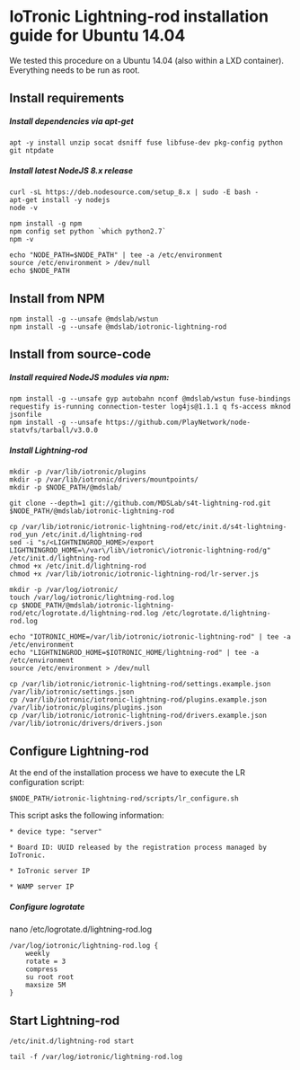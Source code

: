 # IoTronic Lightning-rod installation guide for Ubuntu 14.04

We tested this procedure on a Ubuntu 14.04 (also within a LXD container). Everything needs to be run as root.

## Install requirements
##### Install dependencies via apt-get
```
apt -y install unzip socat dsniff fuse libfuse-dev pkg-config python git ntpdate
```

##### Install latest NodeJS 8.x release
```
curl -sL https://deb.nodesource.com/setup_8.x | sudo -E bash -
apt-get install -y nodejs
node -v

npm install -g npm
npm config set python `which python2.7`
npm -v

echo "NODE_PATH=$NODE_PATH" | tee -a /etc/environment
source /etc/environment > /dev/null
echo $NODE_PATH
```

## Install from NPM
```
npm install -g --unsafe @mdslab/wstun
npm install -g --unsafe @mdslab/iotronic-lightning-rod

```


## Install from source-code

##### Install required NodeJS modules via npm:
```
npm install -g --unsafe gyp autobahn nconf @mdslab/wstun fuse-bindings requestify is-running connection-tester log4js@1.1.1 q fs-access mknod jsonfile
npm install -g --unsafe https://github.com/PlayNetwork/node-statvfs/tarball/v3.0.0
```


##### Install Lightning-rod
```
mkdir -p /var/lib/iotronic/plugins
mkdir -p /var/lib/iotronic/drivers/mountpoints/
mkdir -p $NODE_PATH/@mdslab/

git clone --depth=1 git://github.com/MDSLab/s4t-lightning-rod.git $NODE_PATH/@mdslab/iotronic-lightning-rod

cp /var/lib/iotronic/iotronic-lightning-rod/etc/init.d/s4t-lightning-rod_yun /etc/init.d/lightning-rod
sed -i "s/<LIGHTNINGROD_HOME>/export LIGHTNINGROD_HOME=\/var\/lib\/iotronic\/iotronic-lightning-rod/g" /etc/init.d/lightning-rod
chmod +x /etc/init.d/lightning-rod
chmod +x /var/lib/iotronic/iotronic-lightning-rod/lr-server.js

mkdir -p /var/log/iotronic/
touch /var/log/iotronic/lightning-rod.log
cp $NODE_PATH/@mdslab/iotronic-lightning-rod/etc/logrotate.d/lightning-rod.log /etc/logrotate.d/lightning-rod.log

echo "IOTRONIC_HOME=/var/lib/iotronic/iotronic-lightning-rod" | tee -a /etc/environment
echo "LIGHTNINGROD_HOME=$IOTRONIC_HOME/lightning-rod" | tee -a /etc/environment
source /etc/environment > /dev/null

cp /var/lib/iotronic/iotronic-lightning-rod/settings.example.json /var/lib/iotronic/settings.json
cp /var/lib/iotronic/iotronic-lightning-rod/plugins.example.json /var/lib/iotronic/plugins/plugins.json
cp /var/lib/iotronic/iotronic-lightning-rod/drivers.example.json /var/lib/iotronic/drivers/drivers.json
```


## Configure Lightning-rod
At the end of the installation process we have to execute the LR configuration script:
```
$NODE_PATH/iotronic-lightning-rod/scripts/lr_configure.sh
```
This script asks the following information:
```
* device type: "server"

* Board ID: UUID released by the registration process managed by IoTronic.

* IoTronic server IP

* WAMP server IP
```


##### Configure logrotate
nano /etc/logrotate.d/lightning-rod.log
```
/var/log/iotronic/lightning-rod.log {
    weekly
    rotate = 3
    compress
    su root root
    maxsize 5M
}
```

## Start Lightning-rod
```
/etc/init.d/lightning-rod start

tail -f /var/log/iotronic/lightning-rod.log
```